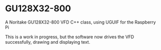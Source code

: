 # GU128X32-800
A Noritake GU128X32-800 VFD C++ class, using UGUIF for the Raspberry Pi

This is a work in progress, but the software now drives the VFD
successfully, drawing and displaying text.
